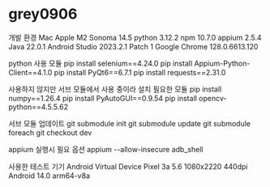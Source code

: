 # grey0906

개발 환경
Mac Apple M2 Sonoma 14.5
python 3.12.2
npm 10.7.0
appium 2.5.4
Java 22.0.1
Android Studio 2023.2.1 Patch 1
Google Chrome 128.0.6613.120

python 사용 모듈
pip install selenium==4.24.0
pip install Appium-Python-Client==4.1.0
pip install PyQt6==6.7.1
pip install requests==2.31.0

사용하지 않지만 서브 모듈에서 사용 중이라 설치 필요한 모듈
pip install numpy==1.26.4
pip install PyAutoGUI==0.9.54
pip install opencv-python==4.5.5.62

서브 모듈 업데이트
git submodule init
git submodule update
git submodule foreach git checkout dev

appium 실행시 필요 옵션
appium --allow-insecure adb_shell

사용한 테스트 기기
Android Virtual Device
Pixel 3a 5.6 1080x2220 440dpi
Android 14.0 arm64-v8a
